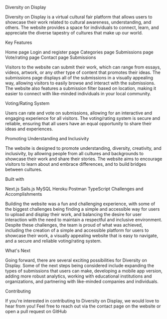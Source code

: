 Diversity on Display

Diversity on Display is a virtual cultural fair platform that allows users to showcase their work related to cultural awareness, understanding, and others. The website provides a space for individuals to connect, learn, and appreciate the diverse tapestry of cultures that make up our world.

Key Features

Home page
Login and register page
Categories page
Submissions page
Vote/rating page
Contact page
Submissions

Visitors to the website can submit their work, which can range from essays, videos, artwork, or any other type of content that promotes their ideas. The submissions page displays all of the submissions in a visually appealing way, allowing visitors to easily browse and interact with the submissions. The website also features a submission filter based on location, making it easier to connect with like-minded individuals in your local community.

Voting/Rating System

Users can rate and vote on submissions, allowing for an interactive and engaging experience for all visitors. The voting/rating system is secure and reliable, ensuring that all users have an equal opportunity to share their ideas and experiences.

Promoting Understanding and Inclusivity

The website is designed to promote understanding, diversity, creativity, and inclusivity, by allowing people from all cultures and backgrounds to showcase their work and share their stories. The website aims to encourage visitors to learn about and embrace differences, and to build bridges between cultures.

Built with

Next.js
Sails.js
MySQL
Heroku
Postman
TypeScript
Challenges and Accomplishments

Building the website was a fun and challenging experience, with some of the biggest challenges being finding a simple and accessible way for users to upload and display their work, and balancing the desire for user interaction with the need to maintain a respectful and inclusive environment. Despite these challenges, the team is proud of what was achieved, including the creation of a simple and accessible platform for users to showcase their work, a visually appealing website that is easy to navigate, and a secure and reliable voting/rating system.

What's Next

Going forward, there are several exciting possibilities for Diversity on Display. Some of the next steps being considered include expanding the types of submissions that users can make, developing a mobile app version, adding more robust analytics, working with educational institutions and organizations, and partnering with like-minded companies and individuals.

Contributing

If you're interested in contributing to Diversity on Display, we would love to hear from you! Feel free to reach out via the contact page on the website or open a pull request on GitHub
